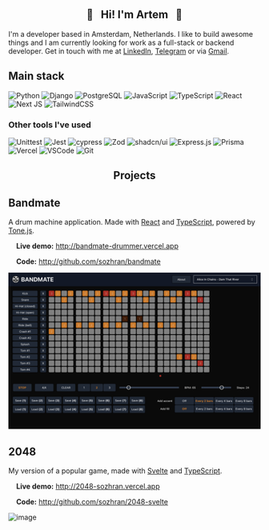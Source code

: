<h2 align="center">🌾&nbsp;&nbsp;&nbsp;Hi! I'm Artem&nbsp;&nbsp;&nbsp;🌾</h2>

I'm a developer based in Amsterdam, Netherlands. I like to build awesome things and I am currently looking for work as a full-stack or backend developer. Get in touch with me at <a href="https://www.linkedin.com/in/artemrasskazimov/">LinkedIn</a>, <a href="https://t.me/sozhran">Telegram</a> or via <a href="mailto:artem.rasskazimov@gmail.com">Gmail</a>.

## Main stack

![Python](https://img.shields.io/badge/Python-306998.svg?style=for-the-badge&logo=python&logoColor=FFE873)
![Django](https://img.shields.io/badge/Django-0D3C27.svg?style=for-the-badge&logo=django&logoColor=FFFFFF)
![PostgreSQL](https://img.shields.io/badge/PostgreSQL-28537E.svg?style=for-the-badge&logo=postgresql&logoColor=FFFFFF)
![JavaScript](https://img.shields.io/badge/JavaScript-F0DB4F.svg?style=for-the-badge&logo=javascript&logoColor=black) ![TypeScript](https://img.shields.io/badge/typescript-3b0764.svg?style=for-the-badge&logo=typescript&logoColor=white) ![React](https://img.shields.io/badge/React-%2320232a.svg?style=for-the-badge&logo=react&logoColor=%2361DAFB) ![Next JS](https://img.shields.io/badge/Next.js-1E40AF?style=for-the-badge&logo=next.js&logoColor=white) ![TailwindCSS](https://img.shields.io/badge/tailwindcss-0e7490.svg?style=for-the-badge&logo=tailwind-css&logoColor=white)

### Other tools I've used

![Unittest](https://img.shields.io/badge/Unittest-4d0099?style=for-the-badge&logo=python&logoColor=gold) ![Jest](https://img.shields.io/badge/-jest-%23C21325?style=for-the-badge&logo=jest&logoColor=white) ![cypress](https://img.shields.io/badge/-cypress-%23E5E5E5?style=for-the-badge&logo=cypress&logoColor=058a5e) ![Zod](https://img.shields.io/badge/-zod-%2324524f?style=for-the-badge&logo=zod&logoColor=058a5e) ![shadcn/ui](https://img.shields.io/badge/shadcn%2Fui-000000?style=for-the-badge&logo=shadcnui&logoColor=white) ![Express.js](https://img.shields.io/badge/Express-%23404d59.svg?style=for-the-badge&logo=express&logoColor=%2361DAFB) ![Prisma](https://img.shields.io/badge/Prisma-991b1b?style=for-the-badge&logo=Prisma&logoColor=white) ![Vercel](https://img.shields.io/badge/Vercel-000000?style=for-the-badge&logo=vercel&logoColor=white) ![VSCode](https://img.shields.io/badge/VS%20Code-0C0E12?style=for-the-badge&logo=data:image/svg+xml;base64,PD94bWwgdmVyc2lvbj0iMS4wIiBlbmNvZGluZz0iVVRGLTgiPz4KPHN2ZyB4bWxucz0iaHR0cDovL3d3dy53My5vcmcvMjAwMC9zdmciIHdpZHRoPSIzMjAiIGhlaWdodD0iMzIwIiB2ZXJzaW9uPSIxLjEiPgogICAgPGcgZmlsbD0iIzAwN2FjYyI+CiAgICAgICAgPHBvbHlnb24gcG9pbnRzPSIzMCw2NSAzMjAsMjgwIDI0MCwzMjAgMCw4MCIvPgogICAgICAgIDxwb2x5Z29uIHBvaW50cz0iMzAsMjU1IDMyMCw0MCAyNDAsMCAwLDI0MCIvPgogICAgICAgIDxwb2x5Z29uIHBvaW50cz0iMjQwLDAgMzIwLDQwIDMyMCwyODAgMjQwLDMyMCIvPgogICAgPC9nPgo8L3N2Zz4K&logoColor=white) ![Git](https://img.shields.io/badge/Git-F05032?style=for-the-badge&logo=git&logoColor=black)

<h2 align="center">Projects</h2>

## Bandmate

A drum machine application. Made with [React](https://react.dev) and [TypeScript](https://www.typescriptlang.org/), powered by [Tone.js](https://tonejs.github.io/).

&nbsp;&nbsp;&nbsp;&nbsp;**Live demo:** http://bandmate-drummer.vercel.app

&nbsp;&nbsp;&nbsp;&nbsp;**Code:** http://github.com/sozhran/bandmate

![image](./images/bandmate.png)


## 2048

My version of a popular game, made with [Svelte](http://svelte.dev) and [TypeScript](https://www.typescriptlang.org/).

&nbsp;&nbsp;&nbsp;&nbsp;**Live demo:** http://2048-sozhran.vercel.app

&nbsp;&nbsp;&nbsp;&nbsp;**Code:** http://github.com/sozhran/2048-svelte

![image](./images/2048.png)
